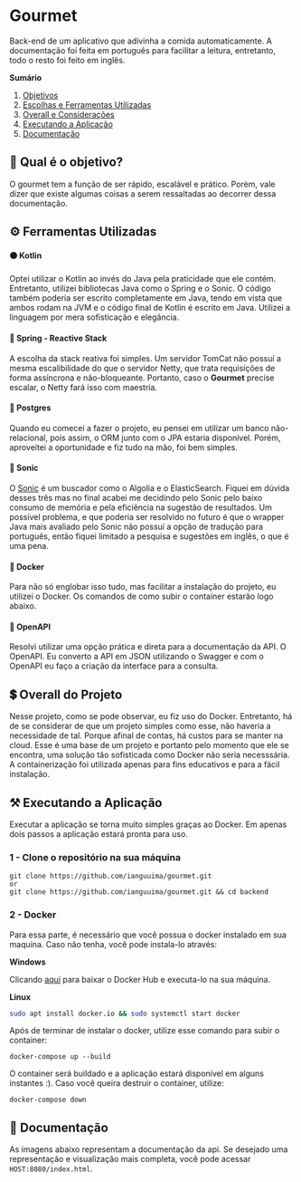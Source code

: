 # Gourmet

Back-end de um aplicativo que adivinha a comida automaticamente. A documentação foi feita em português para facilitar a leitura, entretanto, todo o resto foi feito em inglês.

**Sumário**

1. [Objetivos](#objectives)
2. [Escolhas e Ferramentas Utilizadas](#choices-tools)
3. [Overall e Considerações](#overall)
4. [Executando a Aplicação](#running)
5. [Documentação](#docs)

## 🤔 Qual é o objetivo? <a name="objectives"></a>

O gourmet tem a função de ser rápido, escalável e prático. Porém, vale dizer que existe algumas coisas a serem ressaltadas ao decorrer dessa documentação.

## ⚙ Ferramentas Utilizadas <a name="choices-tools"></a>

#### 🟠 Kotlin
Optei utilizar o Kotlin ao invés do Java pela praticidade que ele contém. Entretanto, utilizei bibliotecas Java como o Spring e o Sonic. O código também poderia ser escrito completamente em Java, tendo em vista que ambos rodam na JVM e o código final de Kotlin é escrito em Java. Utilizei a linguagem por mera sofisticação e elegância.

#### 🍃 Spring - Reactive Stack
A escolha da stack reativa foi simples. Um servidor TomCat não possuí a mesma escalibilidade do que o servidor Netty, que trata requisições de forma assíncrona e não-bloqueante. Portanto, caso o **Gourmet** precise escalar, o Netty fará isso com maestria.

#### 🐘 Postgres
Quando eu comecei a fazer o projeto, eu pensei em utilizar um banco não-relacional, pois assim, o ORM junto com o JPA estaria disponível. Porém, aproveitei a oportunidade e fiz tudo na mão, foi bem simples.

#### 🦔 Sonic
O [Sonic](https://github.com/valeriansaliou/sonic) é um buscador como o Algolia e o ElasticSearch. Fiquei em dúvida desses três mas no final acabei me decidindo pelo Sonic pelo baixo consumo de memória e pela eficiência na sugestão de resultados. Um possível problema, e que poderia ser resolvido no futuro é que o wrapper Java mais avaliado pelo Sonic não possuí a opção de tradução para português, então fiquei limitado a pesquisa e sugestões em inglês, o que é uma pena.

#### 🐳 Docker
Para não só englobar isso tudo, mas facilitar a instalação do projeto, eu utilizei o Docker. Os comandos de como subir o container estarão logo abaixo.

#### 📗 OpenAPI
Resolvi utilizar uma opção prática e direta para a documentação da API. O OpenAPI. Eu converto a API em JSON utilizando o Swagger e com o OpenAPI eu faço a criação da interface para a consulta.


## 💲 Overall do Projeto <a name="overall"></a>
Nesse projeto, como se pode observar, eu fiz uso do Docker. Entretanto, há de se considerar de que um projeto simples como esse, não haveria a necessidade de tal. Porque  afinal de contas, há custos para se manter na cloud. Esse é uma base de um projeto e portanto pelo momento que ele se encontra, uma solução tão sofisticada como Docker não seria necesssária. A containerização foi utilizada apenas para fins educativos e para a fácil instalação.

## ⚒ Executando a Aplicação <a name="running"></a>

Executar a aplicação se torna muito simples graças ao Docker. Em apenas dois passos a aplicação estará pronta para uso.

### 1 - Clone o repositório na sua máquina

```git
git clone https://github.com/ianguuima/gourmet.git
or
git clone https://github.com/ianguuima/gourmet.git && cd backend
```

### 2 - Docker
Para essa parte, é necessário que você possua o docker instalado em sua maquina. Caso não tenha, você pode instala-lo através:

**Windows**

Clicando [aqui](https://hub.docker.com/) para baixar o Docker Hub e executa-lo na sua máquina.

**Linux**

```bash
sudo apt install docker.io && sudo systemctl start docker
```

Após de terminar de instalar o docker, utilize esse comando para subir o container:

```docker
docker-compose up --build
```

O container será buildado e a aplicação estará disponível em alguns instantes :).
Caso você queira destruir o container, utilize:

```docker
docker-compose down
```

## 📜 Documentação <a name="docs"></a>

As imagens abaixo representam a documentação da api. Se desejado uma representação e visualização mais completa, você pode acessar `HOST:8080/index.html`.


